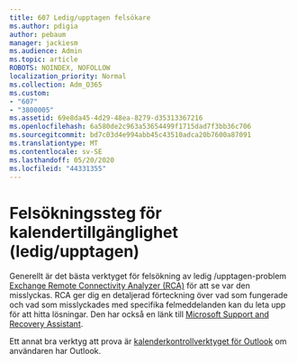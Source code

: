 ```yaml
---
title: 607 Ledig/upptagen felsökare
ms.author: pdigia
author: pebaum
manager: jackiesm
ms.audience: Admin
ms.topic: article
ROBOTS: NOINDEX, NOFOLLOW
localization_priority: Normal
ms.collection: Adm_O365
ms.custom:
- "607"
- "3800005"
ms.assetid: 69e8da45-4d29-48ea-8279-d35313367216
ms.openlocfilehash: 6a580de2c963a53654499f1715dad7f3bb36c706
ms.sourcegitcommit: bd7c03d4e994abb45c43510adca20b7600a87091
ms.translationtype: MT
ms.contentlocale: sv-SE
ms.lasthandoff: 05/20/2020
ms.locfileid: "44331355"
---
```

# <a name="troubleshooting-steps-for-calendar-availability-freebusy"></a>Felsökningssteg för kalendertillgänglighet (ledig/upptagen)

Generellt är det bästa verktyget för felsökning av ledig /upptagen-problem [Exchange Remote Connectivity Analyzer (RCA)](https://testconnectivity.microsoft.com/Default.aspx?testId=freeBusy) för att se var den misslyckas. RCA ger dig en detaljerad förteckning över vad som fungerade och vad som misslyckades med specifika felmeddelanden kan du leta upp för att hitta lösningar. Den har också en länk till [Microsoft Support and Recovery Assistant](https://diagnostics.office.com/).

Ett annat bra verktyg att prova är [kalenderkontrollverktyget för Outlook](https://www.microsoft.com/download/details.aspx?id=28786) om användaren har Outlook.
